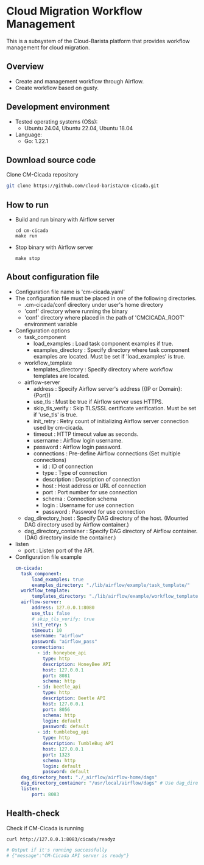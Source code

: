 # Cloud Migration Workflow Management
This is a subsystem of the Cloud-Barista platform that provides workflow management for cloud migration.

## Overview

* Create and management workflow through Airflow.
* Create workflow based on gusty.

## Development environment
* Tested operating systems (OSs):
    * Ubuntu 24.04, Ubuntu 22.04, Ubuntu 18.04
* Language:
    * Go: 1.22.1

## Download source code

Clone CM-Cicada repository

```bash
git clone https://github.com/cloud-barista/cm-cicada.git
```

## How to run

* Build and run binary with Airflow server
   ```shell
   cd cm-cicada
   make run
   ```

* Stop binary with Airflow server
   ```shell
   make stop
   ```

## About configuration file
- Configuration file name is 'cm-cicada.yaml'
- The configuration file must be placed in one of the following directories.
    - .cm-cicada/conf directory under user's home directory
    - 'conf' directory where running the binary
    - 'conf' directory where placed in the path of 'CMCICADA_ROOT' environment variable
- Configuration options
    - task_component
        - load_examples : Load task component examples if true.
        - examples_directory : Specify directory where task component examples are located. Must be set if 'load_examples' is true.
    - workflow_template
        - templates_directory : Specify directory where workflow templates are located.
    - airflow-server
        - address : Specify Airflow server's address ({IP or Domain}:{Port})
        - use_tls : Must be true if Airflow server uses HTTPS.
        - skip_tls_verify : Skip TLS/SSL certificate verification. Must be set if 'use_tls' is true.
        - init_retry : Retry count of initializing Airflow server connection used by cm-cicada.
        - timeout : HTTP timeout value as seconds.
        - username : Airflow login username.
        - password : Airflow login password.
        - connections : Pre-define Airflow connections (Set multiple connections)
          - id : ID of connection
          - type : Type of connection
          - description : Description of connection
          - host : Host address or URL of connection
          - port : Port number for use connection
          - schema : Connection schema
          - login : Username for use connection
          - password : Password for use connection
    - dag_directory_host : Specify DAG directory of the host. (Mounted DAG directory used by Airflow container.)
    - dag_directory_container : Specify DAG directory of Airflow container. (DAG directory inside the container.)
- listen
    - port : Listen port of the API.
- Configuration file example
  ```yaml
  cm-cicada:
    task_component:
        load_examples: true
        examples_directory: "./lib/airflow/example/task_template/"
    workflow_template:
        templates_directory: "./lib/airflow/example/workflow_template/"
    airflow-server:
        address: 127.0.0.1:8080
        use_tls: false
        # skip_tls_verify: true
        init_retry: 5
        timeout: 10
        username: "airflow"
        password: "airflow_pass"
        connections:
          - id: honeybee_api
            type: http
            description: HoneyBee API
            host: 127.0.0.1
            port: 8081
            schema: http
          - id: beetle_api
            type: http
            description: Beetle API
            host: 127.0.0.1
            port: 8056
            schema: http
            login: default
            password: default
          - id: tumblebug_api
            type: http
            description: TumbleBug API
            host: 127.0.0.1
            port: 1323
            schema: http
            login: default
            password: default
    dag_directory_host: "./_airflow/airflow-home/dags"
    dag_directory_container: "/usr/local/airflow/dags" # Use dag_directory_host for dag_directory_container, if this value is empty
    listen:
        port: 8083
  ```

## Health-check

Check if CM-Cicada is running

```bash
curl http://127.0.0.1:8083/cicada/readyz

# Output if it's running successfully
# {"message":"CM-Cicada API server is ready"}
```
